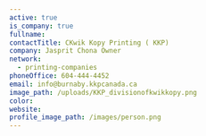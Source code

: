 ```yaml
---
active: true
is_company: true
fullname:
contactTitle: CKwik Kopy Printing ( KKP)
company: Jasprit Chona Owner
network:
  - printing-companies
phoneOffice: 604-444-4452
email: info@burnaby.kkpcanada.ca
image_path: /uploads/KKP_divisionofkwikkopy.png
color:
website:
profile_image_path: /images/person.png
---
```

